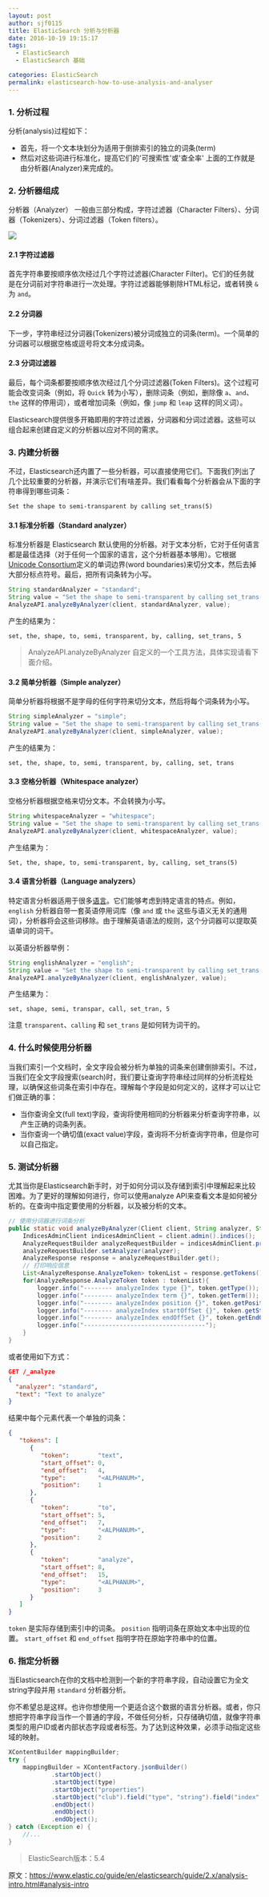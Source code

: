 ```yaml
---
layout: post
author: sjf0115
title: ElasticSearch 分析与分析器
date: 2016-10-19 19:15:17
tags:
  - ElasticSearch
  - ElasticSearch 基础

categories: ElasticSearch
permalink: elasticsearch-how-to-use-analysis-and-analyser
---
```


### 1. 分析过程

分析(analysis)过程如下：
- 首先，将一个文本块划分为适用于倒排索引的独立的词条(term)
- 然后对这些词进行标准化，提高它们的'可搜索性'或'查全率'
上面的工作就是由分析器(Analyzer)来完成的。

### 2. 分析器组成

分析器（Analyzer） 一般由三部分构成，字符过滤器（Character Filters）、分词器（Tokenizers）、分词过滤器（Token filters）。

![](https://github.com/sjf0115/PubLearnNotes/blob/master/image/ElasticSearch/elasticsearch-how-to-use-analysis-and-analyser-1.png?raw=true)

#### 2.1 字符过滤器

首先字符串要按顺序依次经过几个字符过滤器(Character Filter)。它们的任务就是在分词前对字符串进行一次处理。字符过滤器能够剔除HTML标记，或者转换 `&` 为 `and`。

#### 2.2 分词器

下一步，字符串经过分词器(Tokenizers)被分词成独立的词条(term)。一个简单的分词器可以根据空格或逗号将文本分成词条。

#### 2.3 分词过滤器

最后，每个词条都要按顺序依次经过几个分词过滤器(Token Filters)。这个过程可能会改变词条（例如，将 `Quick` 转为小写），删除词条（例如，删除像 `a`、`and`、`the` 这样的停用词），或者增加词条（例如，像 `jump` 和 `leap` 这样的同义词）。

Elasticsearch提供很多开箱即用的字符过滤器，分词器和分词过滤器。这些可以组合起来创建自定义的分析器以应对不同的需求。

### 3. 内建分析器

不过，Elasticsearch还内置了一些分析器，可以直接使用它们。下面我们列出了几个比较重要的分析器，并演示它们有啥差异。我们看看每个分析器会从下面的字符串得到哪些词条：
```
Set the shape to semi-transparent by calling set_trans(5)
```

#### 3.1  标准分析器（Standard analyzer）

标准分析器是 Elasticsearch 默认使用的分析器。对于文本分析，它对于任何语言都是最佳选择（对于任何一个国家的语言，这个分析器基本够用）。它根据[Unicode Consortium](http://www.unicode.org/reports/tr29/)定义的单词边界(word boundaries)来切分文本，然后去掉大部分标点符号。最后，把所有词条转为小写。

```java
String standardAnalyzer = "standard";
String value = "Set the shape to semi-transparent by calling set_trans(5)";
AnalyzeAPI.analyzeByAnalyzer(client, standardAnalyzer, value);
```
产生的结果为：
```
set, the, shape, to, semi, transparent, by, calling, set_trans, 5
```
> AnalyzeAPI.analyzeByAnalyzer 自定义的一个工具方法，具体实现请看下面介绍。

#### 3.2 简单分析器（Simple analyzer）

简单分析器将根据不是字母的任何字符来切分文本，然后将每个词条转为小写。
```java
String simpleAnalyzer = "simple";
String value = "Set the shape to semi-transparent by calling set_trans(5)";
AnalyzeAPI.analyzeByAnalyzer(client, simpleAnalyzer, value);
```

产生的结果为：
```
set, the, shape, to, semi, transparent, by, calling, set, trans
```
#### 3.3 空格分析器（Whitespace analyzer）

空格分析器根据空格来切分文本。不会转换为小写。
```java
String whitespaceAnalyzer = "whitespace";
String value = "Set the shape to semi-transparent by calling set_trans(5)";
AnalyzeAPI.analyzeByAnalyzer(client, whitespaceAnalyzer, value);
```

产生结果为：
```
Set, the, shape, to, semi-transparent, by, calling, set_trans(5)
```

#### 3.4 语言分析器（Language analyzers）

特定语言分析器适用于很多[语言](https://www.elastic.co/guide/en/elasticsearch/reference/2.4/analysis-lang-analyzer.html)。它们能够考虑到特定语言的特点。例如，`english` 分析器自带一套英语停用词库（像 `and` 或 `the` 这些与语义无关的通用词），分析器将会这些词移除。由于理解英语语法的规则，这个分词器可以提取英语单词的词干。

以英语分析器举例：
```java
String englishAnalyzer = "english";
String value = "Set the shape to semi-transparent by calling set_trans(5)";
AnalyzeAPI.analyzeByAnalyzer(client, englishAnalyzer, value);
```

产生结果为：
```
set, shape, semi, transpar, call, set_tran, 5
```
注意 `transparent`、`calling` 和 `set_trans` 是如何转为词干的。

### 4. 什么时候使用分析器

当我们索引一个文档时，全文字段会被分析为单独的词条来创建倒排索引。不过，当我们在全文字段搜索(search)时，我们要让查询字符串经过同样的分析流程处理，以确保这些词条在索引中存在。理解每个字段是如何定义的，这样才可以让它们做正确的事：
- 当你查询全文(full text)字段，查询将使用相同的分析器来分析查询字符串，以产生正确的词条列表。
- 当你查询一个确切值(exact value)字段，查询将不分析查询字符串，但是你可以自己指定。

### 5. 测试分析器

尤其当你是Elasticsearch新手时，对于如何分词以及存储到索引中理解起来比较困难。为了更好的理解如何进行，你可以使用analyze API来查看文本是如何被分析的。在查询中指定要使用的分析器，以及被分析的文本。

```java
// 使用分词器进行词条分析
public static void analyzeByAnalyzer(Client client, String analyzer, String value){
    IndicesAdminClient indicesAdminClient = client.admin().indices();
    AnalyzeRequestBuilder analyzeRequestBuilder = indicesAdminClient.prepareAnalyze(value);
    analyzeRequestBuilder.setAnalyzer(analyzer);
    AnalyzeResponse response = analyzeRequestBuilder.get();
    // 打印响应信息
    List<AnalyzeResponse.AnalyzeToken> tokenList = response.getTokens();
    for(AnalyzeResponse.AnalyzeToken token : tokenList){
        logger.info("-------- analyzeIndex type {}", token.getType());
        logger.info("-------- analyzeIndex term {}", token.getTerm());
        logger.info("-------- analyzeIndex position {}", token.getPosition());
        logger.info("-------- analyzeIndex startOffSet {}", token.getStartOffset());
        logger.info("-------- analyzeIndex endOffSet {}", token.getEndOffset());
        logger.info("----------------------------------");
    }
}
```
或者使用如下方式：
```json
GET /_analyze
{
  "analyzer": "standard",
  "text": "Text to analyze"
}
```
结果中每个元素代表一个单独的词条：
```json
{
   "tokens": [
      {
         "token":        "text",
         "start_offset": 0,
         "end_offset":   4,
         "type":         "<ALPHANUM>",
         "position":     1
      },
      {
         "token":        "to",
         "start_offset": 5,
         "end_offset":   7,
         "type":         "<ALPHANUM>",
         "position":     2
      },
      {
         "token":        "analyze",
         "start_offset": 8,
         "end_offset":   15,
         "type":         "<ALPHANUM>",
         "position":     3
      }
   ]
}
```
`token` 是实际存储到索引中的词条。 `position` 指明词条在原始文本中出现的位置。 `start_offset` 和 `end_offset` 指明字符在原始字符串中的位置。

### 6. 指定分析器

当Elasticsearch在你的文档中检测到一个新的字符串字段，自动设置它为全文string字段并用 `standard` 分析器分析。

你不希望总是这样。也许你想使用一个更适合这个数据的语言分析器。或者，你只想把字符串字段当作一个普通的字段，不做任何分析，只存储确切值，就像字符串类型的用户ID或者内部状态字段或者标签。为了达到这种效果，必须手动指定这些域的映射。

```java
XContentBuilder mappingBuilder;
try {
    mappingBuilder = XContentFactory.jsonBuilder()
            .startObject()
            .startObject(type)
            .startObject("properties")
            .startObject("club").field("type", "string").field("index", "analyzed").field("analyzer", "english").endObject()
            .endObject()
            .endObject()
            .endObject();
} catch (Exception e) {
    //...
}
```

> ElasticSearch版本：5.4

原文：https://www.elastic.co/guide/en/elasticsearch/guide/2.x/analysis-intro.html#analysis-intro
